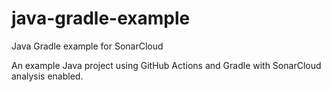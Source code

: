 # java-gradle-example
Java Gradle example for SonarCloud

An example Java project using GitHub Actions and Gradle with SonarCloud analysis enabled.